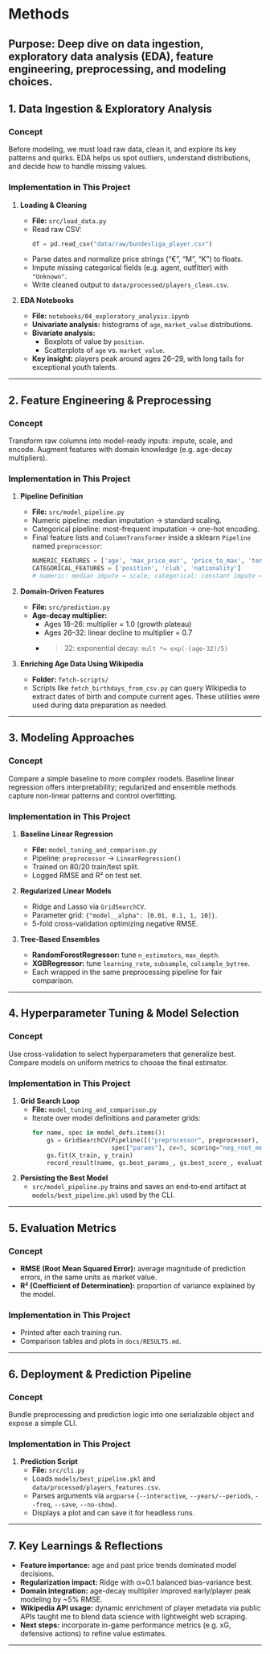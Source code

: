 # Methods

**Purpose:** Deep dive on data ingestion, exploratory data analysis (EDA), feature engineering, preprocessing, and modeling choices.
---

## 1. Data Ingestion & Exploratory Analysis

### Concept  
Before modeling, we must load raw data, clean it, and explore its key patterns and quirks. EDA helps us spot outliers, understand distributions, and decide how to handle missing values.

### Implementation in This Project  
1. **Loading & Cleaning**  
   - **File:** `src/load_data.py`  
   - Read raw CSV:  
     ```python
     df = pd.read_csv("data/raw/bundesliga_player.csv")
     ```  
   - Parse dates and normalize price strings (“€”, “M”, “K”) to floats.  
   - Impute missing categorical fields (e.g. agent, outfitter) with `"Unknown"`.  
   - Write cleaned output to `data/processed/players_clean.csv`.

2. **EDA Notebooks**  
   - **File:** `notebooks/04_exploratory_analysis.ipynb`  
   - **Univariate analysis:** histograms of `age`, `market_value` distributions.  
   - **Bivariate analysis:**  
     - Boxplots of value by `position`.  
     - Scatterplots of `age` vs. `market_value`.  
   - **Key insight:** players peak around ages 26–29, with long tails for exceptional youth talents.

---

## 2. Feature Engineering & Preprocessing

### Concept  
Transform raw columns into model-ready inputs: impute, scale, and encode. Augment features with domain knowledge (e.g. age-decay multipliers).

### Implementation in This Project  
1. **Pipeline Definition**  
   - **File:** `src/model_pipeline.py`  
   - Numeric pipeline: median imputation → standard scaling.  
   - Categorical pipeline: most-frequent imputation → one-hot encoding.  
   - Final feature lists and `ColumnTransformer` inside a sklearn `Pipeline` named `preprocessor`:  
     ```python
     NUMERIC_FEATURES = ['age', 'max_price_eur', 'price_to_max', 'tenure_years']
     CATEGORICAL_FEATURES = ['position', 'club', 'nationality']
     # numeric: median impute → scale; categorical: constant impute → one-hot
     ```

2. **Domain-Driven Features**  
   - **File:** `src/prediction.py`  
   - **Age-decay multiplier:**  
     - Ages 18–26: multiplier = 1.0 (growth plateau)  
     - Ages 26–32: linear decline to multiplier = 0.7  
     - >32: exponential decay: `mult *= exp(-(age-32)/5)`

3. **Enriching Age Data Using Wikipedia**  
   - **Folder:** `fetch-scripts/`  
   - Scripts like `fetch_birthdays_from_csv.py` can query Wikipedia to extract dates of birth and compute current ages. These utilities were used during data preparation as needed.

---

## 3. Modeling Approaches

### Concept  
Compare a simple baseline to more complex models. Baseline linear regression offers interpretability; regularized and ensemble methods capture non-linear patterns and control overfitting.

### Implementation in This Project  
1. **Baseline Linear Regression**  
   - **File:** `model_tuning_and_comparison.py`  
   - Pipeline: `preprocessor` → `LinearRegression()`  
   - Trained on 80/20 train/test split.  
   - Logged RMSE and R² on test set.

2. **Regularized Linear Models**  
   - Ridge and Lasso via `GridSearchCV`.  
   - Parameter grid: `{"model__alpha": [0.01, 0.1, 1, 10]}`.  
   - 5-fold cross-validation optimizing negative RMSE.

3. **Tree-Based Ensembles**  
   - **RandomForestRegressor:** tune `n_estimators`, `max_depth`.  
   - **XGBRegressor:** tune `learning_rate`, `subsample`, `colsample_bytree`.  
   - Each wrapped in the same preprocessing pipeline for fair comparison.

---

## 4. Hyperparameter Tuning & Model Selection

### Concept  
Use cross-validation to select hyperparameters that generalize best. Compare models on uniform metrics to choose the final estimator.

### Implementation in This Project  
1. **Grid Search Loop**  
   - **File:** `model_tuning_and_comparison.py`  
   - Iterate over model definitions and parameter grids:  
     ```python
     for name, spec in model_defs.items():
         gs = GridSearchCV(Pipeline([("preprocessor", preprocessor), ("model", spec["estimator"])]),
                           spec["params"], cv=5, scoring="neg_root_mean_squared_error")
         gs.fit(X_train, y_train)
         record_result(name, gs.best_params_, gs.best_score_, evaluate_on_test(gs.best_estimator_))
     ```
2. **Persisting the Best Model**  
   - `src/model_pipeline.py` trains and saves an end‑to‑end artifact at `models/best_pipeline.pkl` used by the CLI.

---

## 5. Evaluation Metrics

### Concept  
- **RMSE (Root Mean Squared Error):** average magnitude of prediction errors, in the same units as market value.  
- **R² (Coefficient of Determination):** proportion of variance explained by the model.

### Implementation in This Project  
- Printed after each training run.  
- Comparison tables and plots in `docs/RESULTS.md`.

---

## 6. Deployment & Prediction Pipeline

### Concept  
Bundle preprocessing and prediction logic into one serializable object and expose a simple CLI.

### Implementation in This Project  
1. **Prediction Script**  
   - **File:** `src/cli.py`  
   - Loads `models/best_pipeline.pkl` and `data/processed/players_features.csv`.  
   - Parses arguments via `argparse` (`--interactive`, `--years/--periods`, `--freq`, `--save`, `--no-show`).  
   - Displays a plot and can save it for headless runs.

---

## 7. Key Learnings & Reflections

- **Feature importance:** age and past price trends dominated model decisions.  
- **Regularization impact:** Ridge with α=0.1 balanced bias-variance best.  
- **Domain integration:** age-decay multiplier improved early/player peak modeling by ~5% RMSE.  
- **Wikipedia API usage:** dynamic enrichment of player metadata via public APIs taught me to blend data science with lightweight web scraping.  
- **Next steps:** incorporate in-game performance metrics (e.g. xG, defensive actions) to refine value estimates.

---
